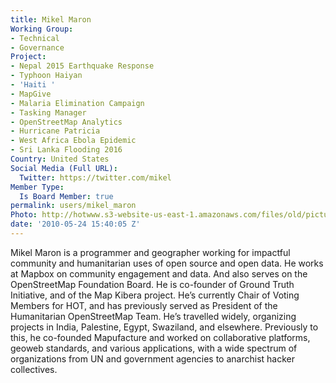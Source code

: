 ```yaml
---
title: Mikel Maron
Working Group:
- Technical
- Governance
Project:
- Nepal 2015 Earthquake Response
- Typhoon Haiyan
- 'Haiti '
- MapGive
- Malaria Elimination Campaign
- Tasking Manager
- OpenStreetMap Analytics
- Hurricane Patricia
- West Africa Ebola Epidemic
- Sri Lanka Flooding 2016
Country: United States
Social Media (Full URL):
  Twitter: https://twitter.com/mikel
Member Type:
  Is Board Member: true
permalink: users/mikel_maron
Photo: http://hotwww.s3-website-us-east-1.amazonaws.com/files/old/pictures/picture-3-1411582700.jpg
date: '2010-05-24 15:40:05 Z'
---
```

<p>Mikel Maron is a programmer and geographer working for impactful community and humanitarian uses of open source and open data. He works at Mapbox on community engagement and data. And also serves on the OpenStreetMap Foundation Board. He is co-founder of Ground Truth Initiative, and of the Map Kibera project. He’s currently Chair of Voting Members for HOT, and has previously served as President of the Humanitarian OpenStreetMap Team. He’s travelled widely, organizing projects in India, Palestine, Egypt, Swaziland, and elsewhere. Previously to this, he co-founded Mapufacture and worked on collaborative platforms, geoweb standards, and various applications, with a wide spectrum of organizations from UN and government agencies to anarchist hacker collectives.</p>
